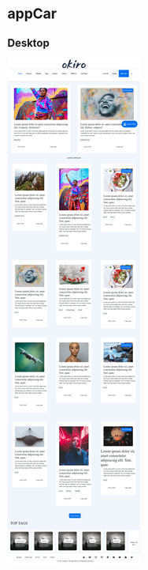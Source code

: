 # appCar
  ## Desktop
![Okiro-desktop-compressed](https://github.com/neda1998/Okiro/blob/main/image/Screenshot%202022-05-07%20at%2021-18-14%20NEOBLOG.png)

